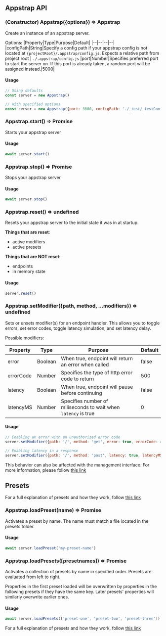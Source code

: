## Appstrap API

### (Constructor) Appstrap({options}) => Appstrap
Create an instance of an appstrap server.

Options:
|Property|Type|Purpose|Default|
|--|--|--|--|
|configPath|String|Specify a config path if your appstrap config is not located at `{projectRoot}/.appstrap/config.js`.  Expects a relative path from project root | `./.appstrap/config.js`
|port|Number|Specifies preferred port to start the server on.  If this port is already taken, a random port will be assigned instead.|5000|

#### Usage
```js
// Using defaults
const server = new Appstrap()

// With specified options
const server = new Appstrap({port: 3000, configPath: './_test/_testConfig/config.js'})
```

### Appstrap.start() => Promise
Starts your appstrap server

#### Usage
```js
await server.start()
```

### Appstrap.stop() => Promise
Stops your appstrap server

#### Usage
```js
await server.stop()
```

### Appstrap.reset() => undefined
Resets your appstrap server to the initial state it was in at startup.  

**Things that are reset**:
  - active modifiers
  - active presets

**Things that are NOT reset**:
  - endpoints
  - in memory state

#### Usage
```js
server.reset()
```


### Appstrap.setModifier({path, method, ...modifiers}) => undefined
Sets or unsets modifier(s) for an endpoint handler.  This allows you to toggle errors, set error codes, toggle latency simulation, and set latency delay.

Possible modifiers:

|Property|Type|Purpose|Default|
|--|--|--|--|
|error|Boolean|When true, endpoint will return an error when called|false|
|errorCode|Number| Specifies the type of http error code to return|500|
|latency|Boolean|When true, endpoint will pause before continuing|false|
|latencyMS|Number|Specifies number of miliseconds to wait when `latency` is true|0|

#### Usage
```js
// Enabling an error with an unauthorized error code
server.setModifier({path: '/', method: 'get', error: true, errorCode: 401})

// Enabling latency in a response
server.setModifier({path: '/', method: 'post', latency: true, latencyMS: 3000})
```
This behavior can also be affected with the management interface.  For more information, please follow [this link]()

## Presets
For a full explanation of presets and how they work, follow [this link](/docs/presets.md)

### Appstrap.loadPreset(name) => Promise
Activates a preset by name. The name must match a file located in the presets folder.

#### Usage
```js
await server.loadPreset('my-preset-name')
```

### Appstrap.loadPresets([presetnames]) => Promise
Activates a collection of presets by name in specified order.  Presets are evaluated from left to right.  

Properties in the first preset loaded will be overwritten by properties in the following presets if they have the same key.  Later presets' properties will similarly overwrite earlier ones.  

#### Usage
```js
await server.loadPresets(['preset-one', 'preset-two', 'preset-three'])
```

For a full explanation of presets and how they work, follow [this link](/docs/presets.md)